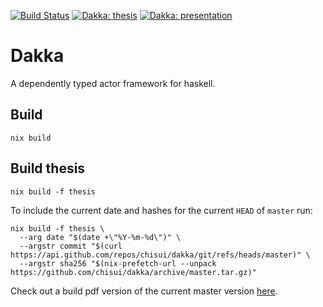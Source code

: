 
[![Build Status](https://travis-ci.org/chisui/dakka.svg?branch=master)](https://travis-ci.org/chisui/dakka)
[![Dakka: thesis](https://img.shields.io/badge/Dakka-thesis-green.svg)](https://chisui.github.io/dakka/thesis.pdf)
[![Dakka: presentation](https://img.shields.io/badge/Dakka-presentation-green.svg)](https://chisui.github.io/dakka/)

# Dakka

A dependently typed actor framework for haskell.

## Build

    nix build

## Build thesis

    nix build -f thesis

To include the current date and hashes for the current `HEAD` of `master` run:

    nix build -f thesis \
      --arg date "$(date +\"%Y-%m-%d\")" \
      --argstr commit "$(curl https://api.github.com/repos/chisui/dakka/git/refs/heads/master)" \
      --argstr sha256 "$(nix-prefetch-url --unpack https://github.com/chisui/dakka/archive/master.tar.gz)"

Check out a build pdf version of the current master version [here](https://chisui.github.io/dakka/thesis.pdf).

